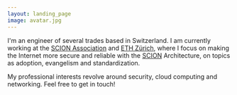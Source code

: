 ```yaml
---
layout: landing_page
image: avatar.jpg
---
```


I'm an engineer of several trades based in Switzerland. I am currently working at the [SCION Association](https://scion.org/) and [ETH Zürich](https://ethz.ch/en.html), where I focus on making the Internet more secure and reliable with the [SCION](https://www.scion-architecture.net/) Architecture, on topics as adoption, evangelism and standardization.  

My professional interests revolve around security, cloud computing and networking. Feel free to get in touch!